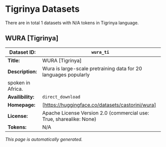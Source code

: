 # Tigrinya Datasets

There are in total 1 datasets with N/A tokens in Tigrinya language.

## WURA [Tigrinya]

| **Dataset ID:**       | `wura_ti`       |
|-----------------------|-----------------------|
| **Title:**            | WURA [Tigrinya]            |
| **Description:**      | Wura is large-scale pretraining data for 20 languages popularly
        spoken in Africa.      |
| **Availibility:**     | `direct_download`     |
| **Homepage:**         | [https://huggingface.co/datasets/castorini/wura]         |
| **License:**          | Apache License Version 2.0 (commercial use: True, sharealike: None)          |
| **Tokens:** | N/A |



*This page is automatically generated.*

